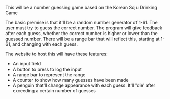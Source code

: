 This will be a number guessing game based on the Korean Soju Drinking Game

The basic premise is that it'll be a random number generator of 1-61.
The user must try to guess the correct number.
The program will give feedback after each guess, whether the correct number is higher or lower than the guessed number.
There will be a range bar that will reflect this, starting at 1-61, and changing with each guess.

The website to host this will have these features:
- An input field
- A button to press to log the input
- A range bar to represent the range
- A counter to show how many guesses have been made
- A penguin that'll change appearance with each guess. It'll 'die' after exceeding a certain number of guesses
